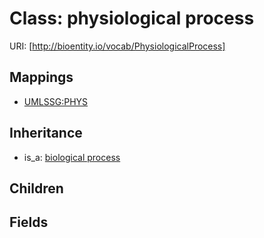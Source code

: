 # Class: physiological process




URI: [http://bioentity.io/vocab/PhysiologicalProcess]
## Mappings

 * [UMLSSG:PHYS](http://purl.obolibrary.org/obo/UMLSSG_PHYS)
## Inheritance

 *  is_a: [biological process](BiologicalProcess.md)
## Children

## Fields

